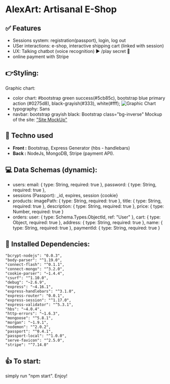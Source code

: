 # AlexArt: Artisanal E-Shop

## ✅ Features
- Sessions system: registration(passport), login, log out
- USer interactions: e-shop, interactive shipping cart (linked with session)
- UX: Talking chatbot (voice recognition) ► /play secret  💬 
- online payment with Stripe
## 👉Styling:
Graphic chart:
 - color chart:  #bootstrap green success(#5cb85c), bootstrap blue primary action (#0275d8), black-grayish(#333), white(#fff);
 ![Graphic Chart](https://github.com/alextarchini/npProject/colorChart.png)
- typography: Sans
- navbar: bootstrap grayish black: Bootstrap class="bg-inverse"
Mockup of the site: ["Site MockUp"](https://www.figma.com/file/GJgoTpWRY6JlTgsFexo45S/Figma-Basics?node-id=0%3A286)
## 🚩 Techno used
- **Front :** Bootstrap, Express Generator (hbs - handlebars)
 - **Back :** NodeJs, MongoDB, Stripe (payment API).
## 💻 Data Schemas (dynamic): 
- users:
  email: { type: String, required: true },
  password: { type: String, required: true },
- sessions (Passport): 
 _id, expires, session {cookie}
- products: 
  imagePath: { type: String, required: true },
  title: { type: String, required: true },
  description: { type: String, required: true },
  price: { type: Number, required: true }
- orders: 
  user: { type: Schema.Types.ObjectId, ref: "User" },
  cart: { type: Object, required: true },
  address: { type: String, required: true },
  name: { type: String, required: true },
  paymentId: { type: String, required: true }
## 🔑 Installed Dependencies: 
    "bcrypt-nodejs": "0.0.3",
    "body-parser": "^1.19.0",
    "connect-flash": "^0.1.1",
    "connect-mongo": "^3.2.0",
    "cookie-parser": "~1.4.4",
    "csurf": "^1.10.0",
    "debug": "~2.6.9",
    "express": "~4.16.1",
    "express-handlebars": "^3.1.0",
    "express-router": "0.0.1",
    "express-session": "^1.17.0",
    "express-validator": "^5.3.1",
    "hbs": "~4.0.4",
    "http-errors": "~1.6.3",
    "mongoose": "^5.8.1",
    "morgan": "~1.9.1",
    "nodemon": "^2.0.2",
    "passport": "^0.4.1",
    "passport-local": "^1.0.0",
    "serve-favicon": "^2.5.0",
    "stripe": "^7.14.0"

## 👍 To start: 
simply run "npm start". Enjoy!
